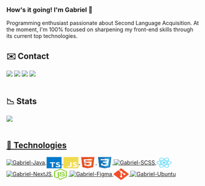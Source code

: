 ### How's it going! I'm Gabriel 👋

<p>Programming enthusiast passionate about Second Language Acquisition. At the moment, I'm 100% focused on sharpening my front-end skills through its current top technologies.</p>

## ✉️ Contact

<div> 
  <a href = "mailto:gabrielmgarcia96@gmail.com"><img src="https://img.shields.io/badge/-Gmail-red" target="_blank"></a>
  <a href="https://instagram.com/gabrielmedeirosg" target="_blank"><img src="https://img.shields.io/badge/-Insta-pink target="_blank"></a>
  <a href = "https://br.pinterest.com/innerspeaker12" target="_blank"><img src="https://img.shields.io/badge/-Pinterest-red" target="_blank"></a>
  <a href = "https://twitter.com/codinginrainbow" target="_blank"><img src="https://img.shields.io/badge/-Twitter-blue" target="_blank"></a>
</div><br>

## 📉 Stats

<div align="left">
  <a href="https://github.com/codinginrainbows">
  <img height="180em" src="https://github-readme-stats.vercel.app/api/top-langs/?username=codinginrainbows&layout=compact&langs_count=7&theme=tokyonight"/>
</div><br>
  
## 🧰 Technologies
  
<div style="display: inline_block">
  <img align="center" alt="Gabriel-Java" height="20" width="30" src="https://cdn.jsdelivr.net/gh/devicons/devicon/icons/java/java-original.svg" />
  <img align="center" alt="Gabriel-Ts" height="30" width="40" src="https://raw.githubusercontent.com/devicons/devicon/master/icons/typescript/typescript-plain.svg">
  <img align="center" alt="Gabriel-Js" height="30" width="40" src="https://raw.githubusercontent.com/devicons/devicon/master/icons/javascript/javascript-plain.svg">
  <img align="center" alt="Gabriel-HTML" height="30" width="40" src="https://raw.githubusercontent.com/devicons/devicon/master/icons/html5/html5-original.svg">
  <img align="center" alt="Gabriel-CSS" height="30" width="40" src="https://raw.githubusercontent.com/devicons/devicon/master/icons/css3/css3-original.svg">
  <img align="center" alt="Gabriel-SCSS" height="30" width="40" src="https://cdn.jsdelivr.net/gh/devicons/devicon/icons/sass/sass-original.svg" />
  <img align="center" alt="Gabriel-React" height="30" width="40" src="https://raw.githubusercontent.com/devicons/devicon/master/icons/react/react-original.svg">
  <img align="center" alt="Gabriel-NextJS" height="30" width="40" src="https://cdn.jsdelivr.net/gh/devicons/devicon/icons/nextjs/nextjs-original.svg" />
  <img align="center" alt="Gabriel-Node" height="30" width="40" src="https://raw.githubusercontent.com/devicons/devicon/master/icons/nodejs/nodejs-original.svg">
  <img align="center" alt="Gabriel-Figma" height="30" width="40" src="https://cdn.jsdelivr.net/gh/devicons/devicon/icons/figma/figma-original.svg" />
  <img align="center" alt="Gabriel-Git" height="30" width="40" src="https://raw.githubusercontent.com/devicons/devicon/master/icons/git/git-original.svg">
  <img align="center" alt="Gabriel-Ubuntu" height="30" width="40" src="https://cdn.jsdelivr.net/gh/devicons/devicon/icons/ubuntu/ubuntu-plain.svg" />
</div><br>
